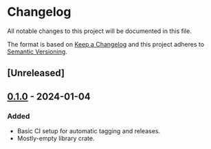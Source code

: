# Changelog

All notable changes to this project will be documented in this file.

The format is based on [Keep a Changelog](http://keepachangelog.com/en/1.1.0/)
and this project adheres to [Semantic Versioning](http://semver.org/spec/v2.0.0.html).

## [Unreleased]

## [0.1.0] - 2024-01-04
### Added
- Basic CI setup for automatic tagging and releases.
- Mostly-empty library crate.

[0.1.0]: https://github.com/misalcedo/vr/releases/tag/v0.1.0